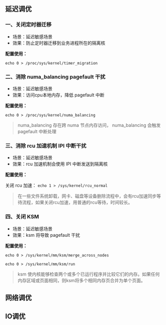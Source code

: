 ## 延迟调优
### 一、关闭定时器迁移
- 场景：延迟敏感场景
- 效果：防止定时器迁移到业务进程所在的隔离核

**配置使用：**

`echo 0 > /proc/sys/kernel/timer_migration`

### 二、消除 numa_balancing pagefault 干扰
- 场景：延迟敏感场景
- 效果：访问cpu本地内存，降低 pagefault 中断

**配置使用：**

`echo 0 > /proc/sys/kernel/numa_balancing`
> numa_balancing 存在跨 numa 节点内存访问， numa_balancing 会触发 pagefault 中断处理

### 三、消除 rcu 加速机制 IPI 中断干扰
- 场景：延迟敏感场景
- 效果：rcu 加速机制会使用 IPI 中断发送到隔离核

**配置使用：**

关闭 rcu 加速： `echo 1 > /sys/kernel/rcu_normal`
> 在一些文件系统卸载，网卡、磁盘等设备删除流程中，会有rcu加速同步等待流程，如果关闭rcu加速，用普通的rcu等待，时间较长。

### 四、关闭 KSM 
- 场景：延迟敏感场景
- 效果：ksm 将导致 pagefault 干扰

**配置使用：**

`echo 0 > /sys/kernel/mm/ksm/merge_across_nodes`

`echo 0 > /sys/kernel/mm/ksm/run`
> ksm 使内核能够检查两个或多个已运行程序并比较它们的内存。如果任何内存区域或页面相同，则ksm将多个相同内存页合并为单个页面。

## 网络调优
## IO调优